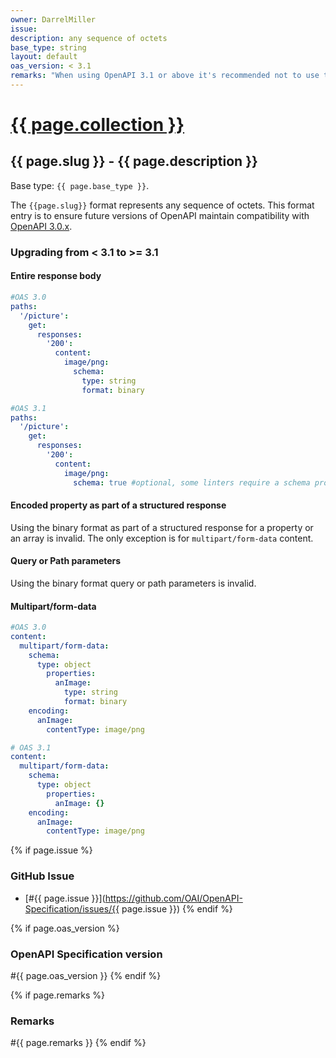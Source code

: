 ```yaml
---
owner: DarrelMiller
issue: 
description: any sequence of octets
base_type: string
layout: default
oas_version: < 3.1
remarks: "When using OpenAPI 3.1 or above it's recommended not to use this format and instead set the `mediaType` to `application/octet-stream`, `image/png`,... without a `schema` property. This format MUST ONLY be used for schemas that represent the whole request/response body and MUST NOT be used for properties, arrays, etc..."
---
```


# <a href="..">{{ page.collection }}</a>

## {{ page.slug }} - {{ page.description }}

Base type: `{{ page.base_type }}`.

The `{{page.slug}}` format represents any sequence of octets. This format entry is to ensure future versions of OpenAPI maintain compatibility with [OpenAPI 3.0.x](https://spec.openapis.org/oas/v3.0.0).

### Upgrading from < 3.1 to >= 3.1

#### Entire response body

```yaml
#OAS 3.0
paths:
  '/picture':
    get:
      responses:
        '200':
          content:
            image/png:
              schema:
                type: string
                format: binary

#OAS 3.1
paths:
  '/picture':
    get:
      responses:
        '200':
          content:
            image/png:
              schema: true #optional, some linters require a schema property
```

#### Encoded property as part of a structured response

Using the binary format as part of a structured response for a property or an array is invalid. The only exception is for `multipart/form-data` content.

#### Query or Path parameters

Using the binary format query or path parameters is invalid.

#### Multipart/form-data

```yaml
#OAS 3.0
content:
  multipart/form-data:
    schema:
      type: object
        properties:
          anImage:
            type: string
            format: binary
    encoding:
      anImage:
        contentType: image/png

# OAS 3.1
content:
  multipart/form-data:
    schema:
      type: object
        properties:
          anImage: {}
    encoding:
      anImage:
        contentType: image/png
```

{% if page.issue %}
### GitHub Issue

* [#{{ page.issue }}](https://github.com/OAI/OpenAPI-Specification/issues/{{ page.issue }})
{% endif %}

{% if page.oas_version %}
### OpenAPI Specification version

#{{ page.oas_version }}
{% endif %}

{% if page.remarks %}
### Remarks

#{{ page.remarks }}
{% endif %}
